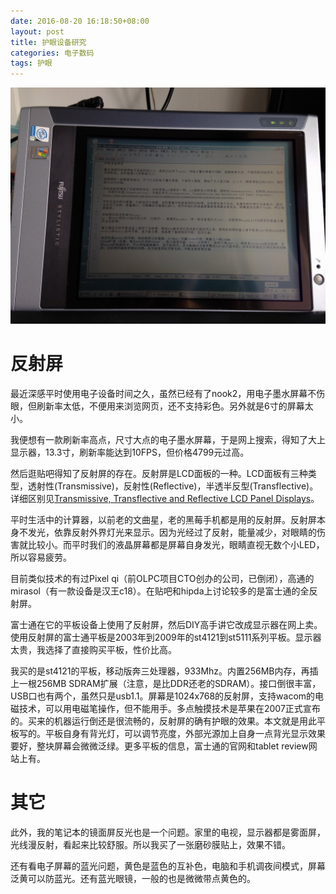 ```yaml
---
date: 2016-08-20 16:18:50+08:00
layout: post
title: 护眼设备研究
categories: 电子数码
tags: 护眼
---
```

 
![](https://github.com/xulihang/xulihang.github.io/raw/master/album/st4121.JPG)
 
# 反射屏 

最近深感平时使用电子设备时间之久，虽然已经有了nook2，用电子墨水屏幕不伤眼，但刷新率太低，不便用来浏览网页，还不支持彩色。另外就是6寸的屏幕太小。

我便想有一款刷新率高点，尺寸大点的电子墨水屏幕，于是网上搜索，得知了大上显示器，13.3寸，刷新率能达到10FPS，但价格4799元过高。

然后逛贴吧得知了反射屏的存在。反射屏是LCD面板的一种。LCD面板有三种类型，透射性(Transmissive)，反射性(Reflective)，半透半反型(Transflective)。详细区别见[Transmissive, Transflective and Reflective LCD Panel Displays](http://www.caltronind.com/articles/transmissive-transflective-reflective-lcd-displays)。

平时生活中的计算器，以前老的文曲星，老的黑莓手机都是用的反射屏。反射屏本身不发光，依靠反射外界灯光来显示。因为光经过了反射，能量减少，对眼睛的伤害就比较小。而平时我们的液晶屏幕都是屏幕自身发光，眼睛直视无数个小LED，所以容易疲劳。

目前类似技术的有过Pixel qi（前OLPC项目CTO创办的公司，已倒闭），高通的mirasol（有一款设备是汉王c18）。在贴吧和hipda上讨论较多的是富士通的全反射屏。

富士通在它的平板设备上使用了反射屏，然后DIY高手讲它改成显示器在网上卖。使用反射屏的富士通平板是2003年到2009年的st4121到st5111系列平板。显示器太贵，我选择了直接购买平板，性价比高。

我买的是st4121的平板，移动版奔三处理器，933Mhz。内置256MB内存，再插上一根256MB SDRAM扩展（注意，是比DDR还老的SDRAM）。接口倒很丰富，USB口也有两个，虽然只是usb1.1。屏幕是1024x768的反射屏，支持wacom的电磁技术，可以用电磁笔操作，但不能用手。多点触摸技术是苹果在2007正式宣布的。买来的机器运行倒还是很流畅的，反射屏的确有护眼的效果。本文就是用此平板写的。平板自身有背光灯，可以调节亮度，外部光源加上自身一点背光显示效果要好，整块屏幕会微微泛绿。更多平板的信息，富士通的官网和tablet review网站上有。

# 其它

此外，我的笔记本的镜面屏反光也是一个问题。家里的电视，显示器都是雾面屏，光线漫反射，看起来比较舒服。所以我买了一张磨砂膜贴上，效果不错。

还有看电子屏幕的蓝光问题，黄色是蓝色的互补色，电脑和手机调夜间模式，屏幕泛黄可以防蓝光。还有蓝光眼镜，一般的也是微微带点黄色的。
